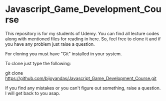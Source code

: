 # Javascript_Game_Development_Course
This repository is for my students of Udemy. You can find all lecture codes along with mentioned files for reading in here. So, feel free to clone it and if you have any problem just raise a question.

For cloning you must have "Git" installed in your system.

To clone just type the following:

git clone https://github.com/bijoyandas/Javascript_Game_Development_Course.git

If you find any mistakes or you can't figure out something, raise a question. I will get back to you asap.
